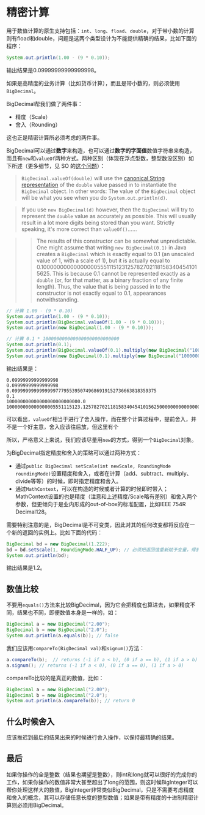 # 精密计算

用于数值计算的原生支持包括：`int`、`long`、`fload`、`double`，对于带小数的计算则有fload和double，问题是这两个类型设计为不能提供精确的结果，比如下面的程序：

```Java
System.out.println(1.00 - (9 * 0.10));
```

输出结果是0.09999999999999998。

如果是高精度的业务计算（比如货币计算），而且是带小数的，则必须使用`BigDecimal`。

BigDecimal帮我们做了两件事：

+ 精度（Scale）
+ 舍入（Rounding）

这也正是精密计算所必须考虑的两件事。

BigDecimal可以通过**数字**来构造，也可以通过**数字的字面值**数值字符串来构造，而且有`new`和`valueOf`两种方式。两种区别（体现在浮点型数，整型数没区别）如下所述（更多细节，见 SO 的[这个问题](https://stackoverflow.com/questions/7186204/bigdecimal-to-use-new-or-valueof)）：

> `BigDecimal.valueOf(double)` will use the [canonical String representation](https://docs.oracle.com/javase/7/docs/api/java/lang/Double.html#toString%28double%29) of the `double` value passed in to instantiate the `BigDecimal` object. In other words: The value of the `BigDecimal` object will be what you see when you do `System.out.println(d)`.

> If you use `new BigDecimal(d)` however, then the `BigDecimal` will try to represent the `double` value as accurately as possible. This will usually result in a lot more digits being stored than you want. Strictly speaking, it's more correct than `valueOf()`……

> > The results of this constructor can be somewhat unpredictable. One might assume that writing `new BigDecimal(0.1)` in Java creates a `BigDecimal` which is exactly equal to 0.1 (an unscaled value of 1, with a scale of 1), but it is actually equal to 0.1000000000000000055511151231257827021181583404541015625. This is because 0.1 cannot be represented exactly as a `double` (or, for that matter, as a binary fraction of any finite length). Thus, the value that is being passed in to the constructor is not exactly equal to 0.1, appearances notwithstanding.

```Java
// 计算 1.00 - (9 * 0.10)
System.out.println(1.00 - (9 * 0.10));
System.out.println(BigDecimal.valueOf(1.00 - (9 * 0.10)));
System.out.println(new BigDecimal(1.00 - (9 * 0.10)));

// 计算 0.1 * 1000000000000000000000000000
System.out.println(0.1);
System.out.println(BigDecimal.valueOf(0.1).multiply(new BigDecimal("1000000000000000000000000000")));
System.out.println(new BigDecimal(0.1).multiply(new BigDecimal("1000000000000000000000000000")));
```

输出结果是：

```
0.09999999999999998
0.09999999999999998
0.09999999999999997779553950749686919152736663818359375
0.1
100000000000000000000000000.0
100000000000000005551115123.1257827021181583404541015625000000000000000000000000000
```

可以看出，`valueOf`相当于进行了舍入操作，而在整个计算过程中，提前舍入，并不是一个好主意，舍入应该往后放，但这里有个

所以，严格意义上来说，我们应该尽量用`new`的方式，得到一个`BigDecimal`对象。

为BigDecimal指定精度和舍入的策略可以通过两种方式：

+ 通过`public BigDecimal setScale(int newScale, RoundingMode roundingMode)`设置精度和舍入，或者在计算（add、subtract、multiply、divide等等）的时候，即时指定精度和舍入。
+ 通过`MathContext`，可以在构造的时候或者计算的时候即时带入；MathContext设置的也是精度（注意和上述精度/Scale略有差别）和舍入两个参数，但更倾向于是业内形成的out-of-box的标准配置，比如IEEE 754R Decimal128。

需要特别注意的是，BigDecimal是不可变类，因此对其的任何改变都将反应在一个新的返回的实例上。比如下面的代码：

```Java
BigDecimal bd = new BigDecimal(1.222);
bd = bd.setScale(1, RoundingMode.HALF_UP); // 必须把返回值重新赋予变量，得到新对象的引用
System.out.println(bd);
```

输出结果是1.2。

## 数值比较

不要用`equals()`方法来比较BigDecimal，因为它会把精度也算进去，如果精度不同，结果也不同，即便数值本身是一样的，如：

```Java
BigDecimal a = new BigDecimal("2.00");
BigDecimal b = new BigDecimal("2.0");
System.out.println(a.equals(b)); // false
```

我们应该用`compareTo(BigDecimal val)`和`signum()`方法：

```Java
a.compareTo(b);  // returns (-1 if a < b), (0 if a == b), (1 if a > b)
a.signum(); // returns (-1 if a < 0), (0 if a == 0), (1 if a > 0)
```

compareTo比较的是真正的数值，比如：

```Java
BigDecimal a = new BigDecimal("2.00");
BigDecimal b = new BigDecimal("2.0");
System.out.println(a.compareTo(b)); // return 0
```

## 什么时候舍入

应该推迟到最后的结果出来的时候进行舍入操作，以保持最精确的结果。

## 最后

如果你操作的全是整数（结果也期望是整数），则int和long就可以很好的完成你的工作，如果你操作的数值非常大甚至超出了long的范围，则这时候BigInteger可以帮你处理这样大的数值，BigInteger非常类似BigDecimal，只是不需要考虑精度和舍入的概念，其可以存储任意长度的整型数值；如果是带有精度的十进制精密计算则必须用BigDecimal。
